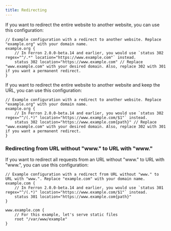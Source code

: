 ```yaml
---
title: Redirecting
---
```


If you want to redirect the entire website to another website, you can use this configuration:

```kdl
// Example configuration with a redirect to another website. Replace "example.org" with your domain name.
example.org {
    // In Ferron 2.0.0-beta.14 and earlier, you would use `status 302 regex="^/.*" location="https://www.example.com"` instead.
    status 302 location="https://www.example.com" // Replace "www.example.com" with your desired domain. Also, replace 302 with 301 if you want a permanent redirect.
}
```

If you want to redirect the entire website to another website and keep the URL, you can use this configuration:

```kdl
// Example configuration with a redirect to another website. Replace "example.org" with your domain name.
example.org {
    // In Ferron 2.0.0-beta.14 and earlier, you would use `status 302 regex="^/(.*)" location="https://www.example.com/$1"` instead.
    status 302 location="https://www.example.com{path}" // Replace "www.example.com" with your desired domain. Also, replace 302 with 301 if you want a permanent redirect.
}
```

### Redirecting from URL without "www." to URL with "www."

If you want to redirect all requests from an URL without "www." to URL with "www.", you can use this configuration:

```kdl
// Example configuration with a redirect from URL without "www." to URL with "www.". Replace "example.com" with your domain name.
example.com {
    // In Ferron 2.0.0-beta.14 and earlier, you would use `status 301 regex="^/(.*)" location="https://www.example.com/$1"` instead.
    status 301 location="https://www.example.com{path}"
}

www.example.com {
    // For this example, let's serve static files
    root "/var/www/example"
}
```
